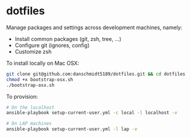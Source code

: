 # dotfiles

Manage packages and settings across development machines, namely:

- Install common packages (git, zsh, tree, ...)
- Configure git (ignores, config)
- Customize zsh

To install locally on Mac OSX:

```bash
git clone git@github.com:danschmidt5189/dotfiles.git && cd dotfiles
chmod +x bootstrap-osx.sh
./bootstrap-osx.sh
```

To provision:

```bash
# On the localhost
ansible-playbook setup-current-user.yml -c local -l localhost -v

# On LAP machines
ansible-playbook setup-current-user.yml -l lap -v
```
